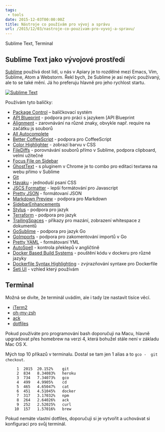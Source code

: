 ```yaml
---
tags:
 - tools
date: 2015-12-03T00:00:00Z
title: Nástroje co používám pro vývoj a správu
url: /2015/12/03/nastroje-co-pouzivam-pro-vyvoj-a-spravu/
---
```


Sublime Text, Terminal

## Sublime Text jako vývojové prostředí

[Sublime](https://www.sublimetext.com/) používá dost lidí, u nás v Apiary je to rozdělné mezi Emacs, Vim, Sublime, Atom a Webstorm. Řekl bych, že Sublime je asi nejvíc používaný, ale to se také mění. Já ho preferuju hlavně pro jeho rychlost startu.

<a href="{{ root_url }}/images/sublime.png"><img class="center" src="{{ root_url }}/images/sublime.png" alt="Sublime Text" /></a>

<!--more-->

Používám tyto balíčky:

- [Package Control](https://packagecontrol.io/) – balíčkovací systém
- [API Blueprint](https://packagecontrol.io/packages/API%20Blueprint) - podpora pro práci s jazykem [API Blueprint
- [Alignment](https://packagecontrol.io/packages/Alignment) - zarovnávání na různé znaky, obvykle např. require na začátku js souborů
- [All Autocomplete](https://packagecontrol.io/packages/All%20Autocomplete)
- [Better CoffeeScript](https://packagecontrol.io/packages/Better%20CoffeeScript) - podpora pro CoffeeScript
- [Color Highlighter](https://packagecontrol.io/packages/Color%20Highlighter) - zobrazí barvu v CSS
- [FileDiffs](https://packagecontrol.io/packages/FileDiffs) - porovnávání souborů přímo v Sublime, podpora clipboard, velmi užitečné
- [Focus File on Sidebar](https://packagecontrol.io/packages/Focus%20File%20on%20Sidebar)
- [GhostText](https://packagecontrol.io/packages/GhostText) - s pluginem v Chrome je to combo pro editaci textarea na webu přímo v Sublime
- [Git](https://packagecontrol.io/packages/Git)
- [Hayaku](https://packagecontrol.io/packages/Hayaku%20-%20tools%20for%20writing%20CSS%20faster) - jednoduší psaní CSS
- [JSCS Formatter](https://packagecontrol.io/packages/JSCS-Formatter) - lepší formátování pro Javascript
- [Pretty JSON](https://packagecontrol.io/packages/Pretty%20JSON) - formátovaní JSON
- [Markdown Preview](https://packagecontrol.io/packages/Markdown%20Preview) - podpora pro Markdown
- [SidebarEnhancements](https://packagecontrol.io/packages/SideBarEnhancements)
- [Stylus](https://packagecontrol.io/packages/Stylus) - podpora pro jazyk
- [Terraform](https://packagecontrol.io/packages/Terraform) - podpora pro jazyk
- [TrailingSpaces](https://packagecontrol.io/packages/TrailingSpaces) - příkazy pro mazání, zobrazení whitespace z dokumentů
- [GoSublime](https://packagecontrol.io/packages/GoSublime) - podpora pro jazyk Go
- [GoImports](https://packagecontrol.io/packages/GoImports) - podpora pro zakomentování importů v Go
- [Pretty YAML](https://packagecontrol.io/packages/Pretty%20YAML) - formátovaní YML
- [AutoSpell](https://packagecontrol.io/packages/AutoSpell) - kontrola překlepů v angličtině
- [Docker Based Build Systems](https://packagecontrol.io/packages/Docker%20Based%20Build%20Systems) - pouštění kódu v dockeru pro různé jazyky
- [Dockerfile Syntax Highlighting](https://packagecontrol.io/packages/Dockerfile%20Syntax%20Highlighting) - zvýrazňování syntaxe pro Dockerfile
- [Seti UI](https://packagecontrol.io/packages/Seti_UI) - vzhled který používám

## Terminal

Možná se divíte, že terminál uvádím, ale i tady lze nastavit tisíce věcí.

- [iTerm2](https://www.iterm2.com/)
- [oh-my-zsh](https://ohmyz.sh/)
- [ack](https://beyondgrep.com/)
- [dotfiles](https://dotfiles.github.io/)

Pokud používáte pro programování bash doporučuji na Macu, hlavně upgradovat přes homebrew na verzi 4, která bohužel stále není v základu Mac OS X.

Mých top 10 příkazů v terminalu. Dostal se tam jen 1 alias a to `gco -  git checkout`.

```
     1  2015  20.152%    git
     2  834   8.34083%   heroku
     3  734   7.34073%   gco
     4  499   4.9905%    cd
     5  465   4.65047%   cat
     6  451   4.51045%   docker
     7  317   3.17032%   npm
     8  264   2.64026%   ack
     9  252   2.52025%   curl
    10  157   1.57016%   brew
```

Pokud nemáte vlastní dotfiles, doporučuji si je vytvořit a uchovávat si konfiguraci pro svůj terminál.


